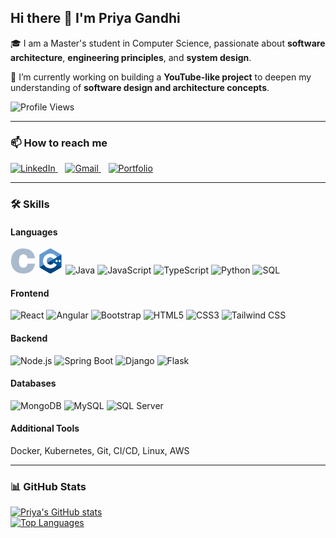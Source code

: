 ## Hi there 👋 I'm **Priya Gandhi**

🎓 I am a Master's student in Computer Science, passionate about **software architecture**, **engineering principles**, and **system design**.

🚀 I’m currently working on building a **YouTube-like project** to deepen my understanding of **software design and architecture concepts**.

![Profile Views](https://komarev.com/ghpvc/?username=PriyaGandhi311&label=Profile%20Views&color=0e75b6&style=flat)

---

### 📫 How to reach me

<a href="https://www.linkedin.com/in/pg46/" target="_blank">
  <img src="https://cdn.jsdelivr.net/gh/devicons/devicon/icons/linkedin/linkedin-original.svg" alt="LinkedIn" width="40" />
</a>
&nbsp;&nbsp;
<a href="mailto:pgandhi4@ncsu.edu" target="_blank">
  <img src="https://upload.wikimedia.org/wikipedia/commons/7/7e/Gmail_icon_%282020%29.svg" alt="Gmail" width="40" />
</a>
&nbsp;&nbsp;
<a href="https://your-portfolio-link.com" target="_blank">
  <img src="https://cdn-icons-png.flaticon.com/512/841/841364.png" alt="Portfolio" width="40" />
</a>

---

### 🛠️ Skills

#### **Languages**
<p>
  <img src="https://raw.githubusercontent.com/devicons/devicon/master/icons/c/c-original.svg" alt="C" width="40" />
  <img src="https://raw.githubusercontent.com/devicons/devicon/master/icons/cplusplus/cplusplus-original.svg" alt="C++" width="40" />
  <img src="https://www.vectorlogo.zone/logos/java/java-horizontal.svg" alt="Java" width="120" />
  <img src="https://www.vectorlogo.zone/logos/javascript/javascript-horizontal.svg" alt="JavaScript" width="120" />
  <img src="https://www.vectorlogo.zone/logos/typescriptlang/typescriptlang-ar21.svg" alt="TypeScript" width="120" />
  <img src="https://www.vectorlogo.zone/logos/python/python-horizontal.svg" alt="Python" width="120" />
  <img src="https://upload.wikimedia.org/wikipedia/commons/8/87/Sql_data_base_with_logo.png" alt="SQL" width="120" />
</p>

#### **Frontend**
<p>
  <img src="https://www.vectorlogo.zone/logos/reactjs/reactjs-ar21.svg" alt="React" height="50" />
  <img src="https://www.vectorlogo.zone/logos/angular/angular-ar21.svg" alt="Angular" height="50" />
  <img src="https://www.vectorlogo.zone/logos/getbootstrap/getbootstrap-ar21.svg" alt="Bootstrap" height="50" />
  <img src="https://www.vectorlogo.zone/logos/w3_html5/w3_html5-ar21.svg" alt="HTML5" height="50" />
  <img src="https://www.vectorlogo.zone/logos/w3_css/w3_css-ar21.svg" alt="CSS3" height="50" />
  <img src="https://www.vectorlogo.zone/logos/tailwindcss/tailwindcss-ar21.svg" alt="Tailwind CSS" height="50" />
</p>

#### **Backend**
<p>
  <img src="https://www.vectorlogo.zone/logos/nodejs/nodejs-horizontal.svg" alt="Node.js" height="50" />
  <img src="https://www.vectorlogo.zone/logos/springio/springio-ar21.svg" alt="Spring Boot" height="50" />
  <img src="https://www.vectorlogo.zone/logos/djangoproject/djangoproject-ar21.svg" alt="Django" height="50" />
  <img src="https://cdn.jsdelivr.net/gh/devicons/devicon/icons/flask/flask-original.svg" alt="Flask" width="40" />
</p>


#### **Databases**
<p>
  <img src="https://www.vectorlogo.zone/logos/mongodb/mongodb-ar21.svg" alt="MongoDB" height="50" />
  <img src="https://www.vectorlogo.zone/logos/mysql/mysql-horizontal.svg" alt="MySQL" height="30" />
  <img src="https://cdn.jsdelivr.net/gh/devicons/devicon/icons/microsoftsqlserver/microsoftsqlserver-plain.svg" alt="SQL Server" width="40" />
</p>


#### **Additional Tools**
Docker, Kubernetes, Git, CI/CD, Linux, AWS

---

### 📊 GitHub Stats

<a href="https://github.com/PriyaGandhi311">
  <img src="https://github-readme-stats.vercel.app/api?username=PriyaGandhi311&show_icons=true&theme=tokyonight" alt="Priya's GitHub stats" />
</a>

<br/>

<a href="https://github.com/PriyaGandhi311">
  <img src="https://github-readme-stats.vercel.app/api/top-langs/?username=PriyaGandhi311&layout=compact&theme=tokyonight" alt="Top Languages" />
</a>
